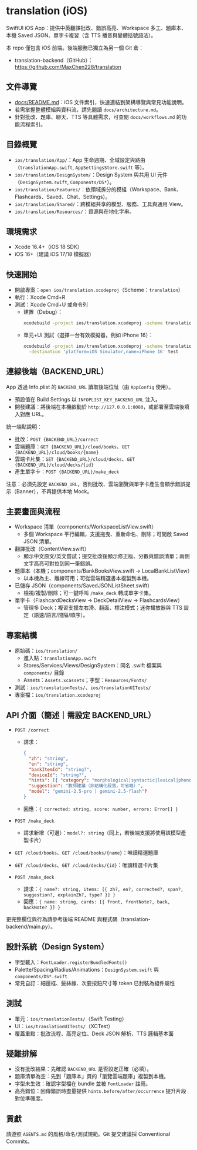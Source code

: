 # translation (iOS)

SwiftUI iOS App：提供中英翻譯批改、錯誤高亮、Workspace 多工、題庫本、本機 Saved JSON、單字卡複習（含 TTS 播音與變體括號語法）。

本 repo 僅包含 iOS 前端。後端服務已獨立為另一個 Git 倉：
- translation-backend（GitHub）：https://github.com/MaxChen228/translation

## 文件導覽
- [docs/README.md](docs/README.md)：iOS 文件索引，快速連結到架構導覽與常見功能說明。
- 若需掌握整體模組與資料流，請先閱讀 `docs/architecture.md`。
- 針對批改、題庫、聊天、TTS 等具體需求，可查閱 `docs/workflows.md` 的功能流程索引。

## 目錄概覽
- `ios/translation/App/`：App 生命週期、全域設定與路由（`translationApp.swift`, `AppSettingsStore.swift` 等）。
- `ios/translation/DesignSystem/`：Design System 與共用 UI 元件（`DesignSystem.swift`, `Components/DS*`）。
- `ios/translation/Features/`：依領域拆分的模組（Workspace、Bank、Flashcards、Saved、Chat、Settings）。
- `ios/translation/Shared/`：跨模組共享的模型、服務、工具與通用 View。
- `ios/translation/Resources/`：資源與在地化字串。

## 環境需求
- Xcode 16.4+（iOS 18 SDK）
- iOS 16+（建議 iOS 17/18 模擬器）

## 快速開始
- 開啟專案：`open ios/translation.xcodeproj`（Scheme：`translation`）
- 執行：Xcode Cmd+R
- 測試：Xcode Cmd+U 或命令列
  - 建置（Debug）：
    ```bash
    xcodebuild -project ios/translation.xcodeproj -scheme translation -configuration Debug build
    ```
  - 單元+UI 測試（選擇一台有效模擬器，例如 iPhone 16）：
    ```bash
    xcodebuild -project ios/translation.xcodeproj -scheme translation \
      -destination 'platform=iOS Simulator,name=iPhone 16' test
    ```

## 連線後端（BACKEND_URL）
App 透過 Info.plist 的 `BACKEND_URL` 讀取後端位址（由 `AppConfig` 使用）。
- 預設值在 Build Settings 以 `INFOPLIST_KEY_BACKEND_URL` 注入。
- 開發建議：將後端在本機啟動於 `http://127.0.0.1:8080`，或部署至雲端後填入對應 URL。

統一端點說明：
- 批改：`POST {BACKEND_URL}/correct`
- 雲端題庫：`GET {BACKEND_URL}/cloud/books`、`GET {BACKEND_URL}/cloud/books/{name}`
- 雲端卡片集：`GET {BACKEND_URL}/cloud/decks`、`GET {BACKEND_URL}/cloud/decks/{id}`
- 產生單字卡：`POST {BACKEND_URL}/make_deck`

注意：必須先設定 `BACKEND_URL`，否則批改、雲端瀏覽與單字卡產生會顯示錯誤提示（Banner），不再提供本地 Mock。

## 主要畫面與流程
- Workspace 清單（components/WorkspaceListView.swift）
  - 多個 Workspace 平行編輯，支援拖曳、重新命名、刪除；可開啟 Saved JSON 清單。
- 翻譯批改（ContentView.swift）
  - 顯示中文原文/英文嘗試；提交批改後顯示修正版、分數與錯誤清單；兩側文字高亮可對位到同一筆錯誤。
- 題庫本（本機；components/BankBooksView.swift → LocalBankListView）
  - 以本機為主、離線可用；可從雲端精選書本複製到本機。
- 已儲存 JSON（components/SavedJSONListSheet.swift）
  - 檢視/複製/刪除；可一鍵呼叫 `/make_deck` 轉成單字卡集。
- 單字卡（FlashcardDecksView → DeckDetailView → FlashcardsView）
  - 管理多 Deck；複習支援左右滑、翻面、標注模式；迷你播放器與 TTS 設定（語速/語言/間隔/順序）。

## 專案結構
- 原始碼：`ios/translation/`
  - 進入點：`translationApp.swift`
  - Stores/Services/Views/DesignSystem：同名 .swift 檔案與 `components/` 目錄
  - Assets：`Assets.xcassets`；字型：`Resources/Fonts/`
- 測試：`ios/translationTests/`、`ios/translationUITests/`
- 專案檔：`ios/translation.xcodeproj`

## API 介面（簡述｜需設定 BACKEND_URL）
- `POST /correct`
  - 請求：
    ```json
    {
      "zh": "string",
      "en": "string",
      "bankItemId": "string?",
      "deviceId": "string?",
      "hints": [{ "category": "morphological|syntactic|lexical|phonological|pragmatic", "text": "提示文字" }]?,
      "suggestion": "教師建議（非結構化段落，可省略）",
      "model": "gemini-2.5-pro | gemini-2.5-flash"?
    }
    ```
  - 回應：`{ corrected: string, score: number, errors: Error[] }`

- `POST /make_deck`
  - 請求新增（可選）：`model?: string`（同上，若後端支援將使用該模型產製卡片）
- `GET /cloud/books`、`GET /cloud/books/{name}`：唯讀精選題庫
- `GET /cloud/decks`、`GET /cloud/decks/{id}`：唯讀精選卡片集
- `POST /make_deck`
  - 請求：`{ name?: string, items: [{ zh?, en?, corrected?, span?, suggestion?, explainZh?, type? }] }`
  - 回應：`{ name: string, cards: [{ front, frontNote?, back, backNote? }] }`

更完整欄位與行為請參考後端 README 與程式碼（translation-backend/main.py）。

## 設計系統（Design System）
- 字型載入：`FontLoader.registerBundledFonts()`
- Palette/Spacing/Radius/Animations：`DesignSystem.swift` 與 `components/DS*.swift`
- 常見自訂：細邊框、髮絲線、次要按鈕尺寸等 token 已封裝為組件屬性

## 測試
- 單元：`ios/translationTests/`（Swift Testing）
- UI：`ios/translationUITests/`（XCTest）
- 覆蓋重點：批改流程、高亮定位、Deck JSON 解析、TTS 邏輯基本面

## 疑難排解
- 沒有批改結果：先確認 `BACKEND_URL` 是否設定正確（必填）。
- 題庫清單為空：先到「題庫本」頁的「瀏覽雲端題庫」複製到本機。
- 字型未生效：確認字型檔在 bundle 並被 `FontLoader` 註冊。
- 高亮錯位：回傳錯誤時盡量提供 `hints.before/after/occurrence` 提升片段對位準確度。

## 貢獻
請遵照 `AGENTS.md` 的風格/命名/測試規範。Git 提交建議採 Conventional Commits。
